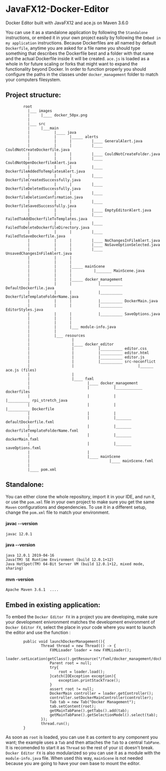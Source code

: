 # JavaFX12-Docker-Editor
Docker Editor built with JavaFX12 and ace.js on Maven 3.6.0  

You can use it as a standalone application by following the ```Standalone``` instructions, or embed it in your own project easily by following the ```Embed in my application``` instructions. Because Dockerfiles are all named by default ```Dockerfile```, anytime you are asked for a file name you should type something that describes the Dockerfile best and a folder with that name and the actual Dockerfile inside it will be created. ```ace.js``` is loaded as a whole in for future scaling or forks that might want to expand the functionality beyond Docker. In order to function properly you should configure the paths in the classes under ```docker_management``` folder to match your computers filesystem. 

## Project structure:
            
            root
              |___ images
              |     |____ docker_50px.png
              |
              |___ src
              |     |___main
              |           |____ java
              |           |      |_____ alerts
              |           |      |         |____ GeneralAlert.java
              |           |      |         |____ CouldNotCreateDockerfile.java
              |           |      |         |____ CouldNotCreateFolder.java
              |           |      |         |____ CouldNotOpenDockerfileAlert.java
              |           |      |         |____ DockerfileAddedToTemplatesAlert.java
              |           |      |         |____ DockerfileCreatedSuccessfully.java
              |           |      |         |____ DockerfileDeletedSuccessfully.java
              |           |      |         |____ DockerfileDeletionConfirmation.java
              |           |      |         |____ DockerfileSavedSuccessfully.java
              |           |      |         |____ EmptyEditorAlert.java
              |           |      |         |____ FailedToAddDockerfileToTemplates.java
              |           |      |         |____ FailedToDeleteDockerfileDirectory.java
              |           |      |         |____ FailedToSaveDockerfile.java
              |           |      |         |____ NoChangesInFileAlert.java
              |           |      |         |____ NoSaveOptionSelected.java
              |           |      |         |____ UnsavedChangesInFileAlert.java
              |           |      |
              |           |      |
              |           |      |_____ mainScene
              |           |      |          |_______ MainScene.java
              |           |      |
              |           |      |_____ docker_management
              |           |      |            |__________ DefaultDockerfile.java
              |           |      |            |__________ DockerfileTemplateFolderName.java
              |           |      |            |__________ DockerMain.java
              |           |      |            |__________ EditorStyles.java
              |           |      |            |__________ SaveOptions.java
              |           |      |
              |           |      |
              |           |      |___ module-info.java
              |           |
              |           |___ resources
              |                   |
              |                   |____ docker_editor
              |                   |           |__________ editor.css
              |                   |           |__________ editor.html
              |                   |           |__________ editor.js
              |                   |           |__________ src-noconflict
              |                   |                             |______ ace.js (files)
              |                   |
              |                   |____ fxml
              |                          |____ docker_management
              |                          |           |____________ dockerfiles
              |                          |           |                 |__________ rpi_stretch_java
              |                          |           |                                     |__________ Dockerfile
              |                          |           |
              |                          |           |_______ defaultDockerfile.fxml
              |                          |           |_______ dockerfileTemplateFolderName.fxml
              |                          |           |_______ dockerMain.fxml
              |                          |           |_______ saveOptions.fxml
              |                          |
              |                          |____ mainScene
              |                                    |____ mainScene.fxml
              |                   
              |____ pom.xml




## Standalone:

You can either clone the whole repository, import it in your IDE, and run it, or use the ```pom.xml``` file in your own project to make sure you get the same ```Maven``` configurations and dependencies. To use it in a different setup, change the ```pom.xml``` file to match your environment.

#### javac --version
```javac 12.0.1```

#### java --version
```
java 12.0.1 2019-04-16
Java(TM) SE Runtime Environment (build 12.0.1+12)
Java HotSpot(TM) 64-Bit Server VM (build 12.0.1+12, mixed mode, sharing)
```

#### mvn -version
```Apache Maven 3.6.1  ....```
          
## Embed in existing application:

To embed the ```Docker Editor FX``` in a project you are developing, make sure your development enivronment matches the development environment of ```Docker Editor FX```, select the place in your code where you want to launch the editor and use the function :

            public void launchDockerManagement(){
                    Thread thread = new Thread(() -> {
                        FXMLLoader loader = new FXMLLoader();
                        loader.setLocation(getClass().getResource("/fxml/docker_management/dockerMain.fxml"));
                        Parent root = null;
                        try{
                            root = loader.load();
                        }catch(IOException exception){
                            exception.printStackTrace();
                        }
                        assert root != null;
                        DockerMain controller = loader.getController();
                        controller.setDockerMainController(controller);
                        Tab tab = new Tab("Docker Management");
                        tab.setContent(root);
                        getMainTabPane().getTabs().add(tab);
                        getMainTabPane().getSelectionModel().select(tab);
                    });
                    thread.run();
            }

As soon as ```root``` is loaded, you can use  it as content to any component you want; the example uses a ```Tab``` and then attaches the ```Tab``` to a central ```TabPane```. It is recomended to start it as ```Thread``` so the rest of your ```UI``` doesn't break. ```Docker Editor FX``` is also modularized so you can use it as a module with the ```module-info.java``` file. When used this way, ```mainScene``` is not needed because you are going to have your own base to mount the editor.
